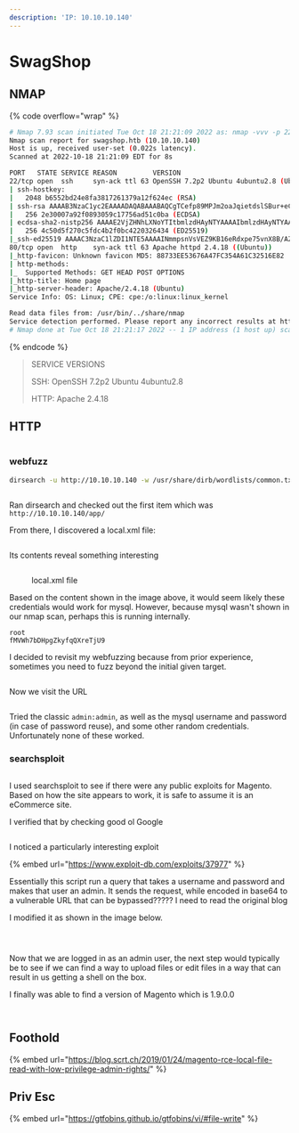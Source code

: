 ```yaml
---
description: 'IP: 10.10.10.140'
---
```


# SwagShop

## NMAP

{% code overflow="wrap" %}
```bash
# Nmap 7.93 scan initiated Tue Oct 18 21:21:09 2022 as: nmap -vvv -p 22,80 -Pn -sCV -oN nmap.txt 10.10.10.140
Nmap scan report for swagshop.htb (10.10.10.140)
Host is up, received user-set (0.022s latency).
Scanned at 2022-10-18 21:21:09 EDT for 8s

PORT   STATE SERVICE REASON         VERSION
22/tcp open  ssh     syn-ack ttl 63 OpenSSH 7.2p2 Ubuntu 4ubuntu2.8 (Ubuntu Linux; protocol 2.0)
| ssh-hostkey:
|   2048 b6552bd24e8fa3817261379a12f624ec (RSA)
| ssh-rsa AAAAB3NzaC1yc2EAAAADAQABAAABAQCgTCefp89MPJm2oaJqietdslSBur+eCMVQRW19iUL2DQSdZrIctssf/ws4HWN9DuXWB1p7OR9GWQhjeFv+xdb8OLy6EQ72zQOk+cNU9ANi72FZIkpD5A5vHUyhhUSUcnn6hwWMWW4dp6BFVxczAiutSWBVIm2YLmcqwOEOJhfXLVvsVqu8KUmybJQWFaJIeLVHzVgrF1623ekDXMwT7Ktq49RkmqGGE+e4pRy5pWlL2BPVcrSv9nMRDkJTXuoGQ53CRcp9VVi2V7flxTd6547oSPck1N+71Xj/x17sMBDNfwik/Wj3YLjHImAlHNZtSKVUT9Ifqwm973YRV9qtqtGT
|   256 2e30007a92f0893059c17756ad51c0ba (ECDSA)
| ecdsa-sha2-nistp256 AAAAE2VjZHNhLXNoYTItbmlzdHAyNTYAAAAIbmlzdHAyNTYAAABBBEG18M3bq7HSiI8XlKW9ptWiwOvrIlftuWzPEmynfU6LN26hP/qMJModcHS+idmLoRmZnC5Og9sj5THIf0ZtxPY=
|   256 4c50d5f270c5fdc4b2f0bc4220326434 (ED25519)
|_ssh-ed25519 AAAAC3NzaC1lZDI1NTE5AAAAINmmpsnVsVEZ9KB16eRdxpe75vnX8B/AZMmhrN2i4ES7
80/tcp open  http    syn-ack ttl 63 Apache httpd 2.4.18 ((Ubuntu))
|_http-favicon: Unknown favicon MD5: 88733EE53676A47FC354A61C32516E82
| http-methods:
|_  Supported Methods: GET HEAD POST OPTIONS
|_http-title: Home page
|_http-server-header: Apache/2.4.18 (Ubuntu)
Service Info: OS: Linux; CPE: cpe:/o:linux:linux_kernel

Read data files from: /usr/bin/../share/nmap
Service detection performed. Please report any incorrect results at https://nmap.org/submit/ .
# Nmap done at Tue Oct 18 21:21:17 2022 -- 1 IP address (1 host up) scanned in 8.35 seconds
```
{% endcode %}

> SERVICE VERSIONS
>
> SSH: OpenSSH 7.2p2 Ubuntu 4ubuntu2.8
>
> HTTP: Apache 2.4.18

## HTTP

<figure><img src="../../../../.gitbook/assets/image (68).png" alt=""><figcaption></figcaption></figure>

### webfuzz

```bash
dirsearch -u http://10.10.10.140 -w /usr/share/dirb/wordlists/common.txt -t 150 -x 404
```

<figure><img src="../../../../.gitbook/assets/image (79) (1).png" alt=""><figcaption></figcaption></figure>

Ran dirsearch and checked out the first item which was `http://10.10.10.140/app/`

From there, I discovered a local.xml file:

<figure><img src="../../../../.gitbook/assets/image (18) (3).png" alt=""><figcaption></figcaption></figure>

Its contents reveal something interesting

<figure><img src="../../../../.gitbook/assets/image (67).png" alt=""><figcaption><p>local.xml file</p></figcaption></figure>

Based on the content shown in the image above, it would seem likely these credentials would work for mysql. However, because mysql wasn't shown in our  nmap scan, perhaps this is running internally.

```
root
fMVWh7bDHpgZkyfqQXreTjU9
```

I decided to revisit my webfuzzing because from prior experience, sometimes you need to fuzz beyond the initial given target.

<figure><img src="../../../../.gitbook/assets/image (79).png" alt=""><figcaption></figcaption></figure>

Now we visit the URL

<figure><img src="../../../../.gitbook/assets/image (82).png" alt=""><figcaption></figcaption></figure>

Tried the classic `admin:admin`, as well as the mysql username and password (in case of password reuse), and some other random credentials. Unfortunately none of these worked.

### searchsploit

<figure><img src="../../../../.gitbook/assets/image (78).png" alt=""><figcaption></figcaption></figure>

I used searchsploit to see if there were any public exploits for Magento. Based on how the site appears to work, it is safe to assume it is an eCommerce site.&#x20;

I verified that by checking good ol Google

<figure><img src="../../../../.gitbook/assets/image (18) (1).png" alt=""><figcaption></figcaption></figure>

I noticed a particularly interesting exploit

{% embed url="https://www.exploit-db.com/exploits/37977" %}

Essentially this script run a query that takes a username and password and makes that user an admin. It sends the request, while encoded in base64 to a vulnerable URL that can be bypassed????? I need to read the original blog

I modified it as shown in the image below.

<figure><img src="../../../../.gitbook/assets/image (33).png" alt=""><figcaption></figcaption></figure>

<figure><img src="../../../../.gitbook/assets/image (49).png" alt=""><figcaption></figcaption></figure>

<figure><img src="../../../../.gitbook/assets/image (30).png" alt=""><figcaption></figcaption></figure>

Now that we are logged in as an admin user, the next step would typically be to see if we can find a way to upload files or edit files in a way that can result in us getting a shell on the box.

I finally was able to find a version of Magento which is 1.9.0.0

<figure><img src="../../../../.gitbook/assets/image (83).png" alt=""><figcaption></figcaption></figure>



<figure><img src="../../../../.gitbook/assets/image (44).png" alt=""><figcaption></figcaption></figure>

## Foothold

{% embed url="https://blog.scrt.ch/2019/01/24/magento-rce-local-file-read-with-low-privilege-admin-rights/" %}

## Priv Esc

{% embed url="https://gtfobins.github.io/gtfobins/vi/#file-write" %}
